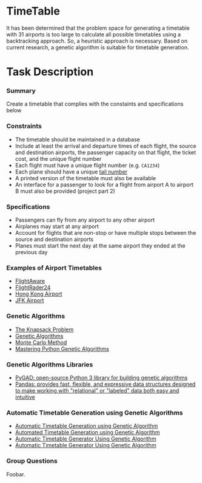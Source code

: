 # TimeTable
It has been determined that the problem space for generating a timetable with 31 airports is too large to calculate
all possible timetables using a backtracking approach. So, a heuristic approach is necessary. Based on current research,
a genetic algorithm is suitable for timetable generation.


# Task Description
### Summary
Create a timetable that complies with the constaints and specifications below

### Constraints
- The timetable should be maintained in a database
- Include at least the arrival and departure times of each flight, the source and destination airports, the passenger capacity on that flight, the ticket cost, and the unique flight number
- Each flight must have a unique flight number (e.g. `CA1234`)
- Each plane should have a unique [tail number](https://blueskypit.com/2022/11/license-plates-for-planes-how-to-understand-tail-numbers/#:~:text=Aircraft%20registration%20numbers%2C%20or%20tail,license%20plate%20on%20a%20car)
- A printed version of the timetable must also be available
- An interface for a passenger to look for a flight from airport A to airport B must also be provided (project part 2)

### Specifications
- Passengers can fly from any airport to any other airport
- Airplanes may start at any airport
- Account for flights that are non-stop or have multiple stops between the source and destination airports
- Planes must start the next day at the same airport they ended at the previous day

### Examples of Airport Timetables
- [FlightAware](https://www.flightaware.com/live/airport/KORD)
- [FlightRader24](https://www.flightradar24.com/data/airports/pnq)
- [Hong Kong Airport](https://www.hongkongairport.com/en/flights/departures/passenger.page)
- [JFK Airport](https://www.airport-jfk.com/departures.php)

### Genetic Algorithms
- [The Knapsack Problem](https://web.stanford.edu/class/archive/cs/cs106b/cs106b.1228/section/section4/Knapsack%20Problem%20(Optional%20Section%20Slides).pdf)
- [Genetic Algorithms](https://en.wikipedia.org/wiki/Genetic_algorithm)
- [Monte Carlo Method](https://en.wikipedia.org/wiki/Monte_Carlo_method)
- [Mastering Python Genetic Algorithms](https://www.pythonpool.com/python-genetic-algorithm/)

### Genetic Algorithms Libraries
- [PyGAD: open-source Python 3 library for building genetic algorithms](https://pypi.org/project/pygad/)
- [Pandas: provides fast, flexible, and expressive data structures designed to make working with "relational" or "labeled" data both easy and intuitive](https://pypi.org/project/pandas/)

### Automatic Timetable Generation using Genetic Algorithms
- [Automatic Timetable Generation using Genetic Algorithm](https://www.researchgate.net/publication/332154069_ISSN_2249-0868_Foundation_of_Computer_Science_FCS)
- [Automated Timetable Generation using Genetic Algorithm](https://www.ijert.org/research/automated-timetable-generation-using-genetic-algorithm-IJERTV9IS070568.pdf)
- [Automatic Timetable Generator Using Genetic Algorithm](https://www.jetir.org/papers/JETIR2305D85.pdf)
- [Automatic Timetable Generator Using Genetic Algorithm](https://www.jetir.org/papers/JETIR2305B98.pdf)

### Group Questions
Foobar.